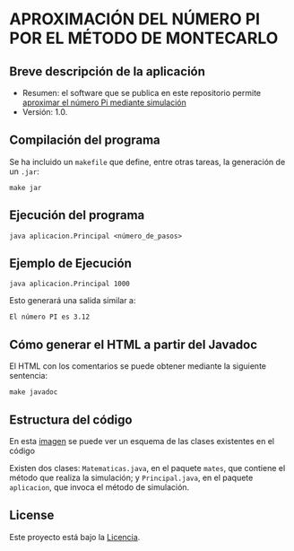 # APROXIMACIÓN DEL NÚMERO PI POR EL MÉTODO DE MONTECARLO

## Breve descripción de la aplicación

* Resumen: el software que se publica en este repositorio permite
  [aproximar el número Pi mediante simulación](https://www.youtube.com/watch?v=ELetCV_wX_c)
* Versión: 1.0.

## Compilación del programa

Se ha incluido un `makefile` que define, entre otras tareas, la
generación de un `.jar`:

```console
make jar
```

## Ejecución del programa

```console
java aplicacion.Principal <número_de_pasos>
```

## Ejemplo de Ejecución
```console
java aplicacion.Principal 1000
```
Esto generará una salida similar a:
```console
El número PI es 3.12
```
## Cómo generar el HTML a partir del Javadoc

El HTML con los comentarios se puede obtener mediante la siguiente
sentencia:

```console
make javadoc
```

## Estructura del código

En esta [imagen](diagrama_clases.png) se puede ver un esquema de las clases existentes en el código

Existen dos clases: `Matematicas.java`, en el paquete `mates`, que
contiene el método que realiza la simulación; y `Principal.java`, en el
paquete `aplicacion`, que invoca el método de simulación.

## License

Este proyecto está bajo la [Licencia](LICENSE).

